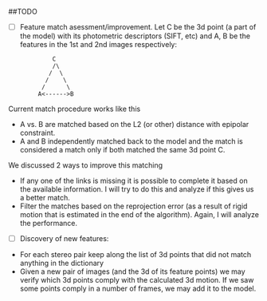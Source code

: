 ##TODO

- [ ] Feature match asessment/improvement.  Let C be the 3d point (a part of the model) with its photometric descriptors (SIFT, etc) and A, B be the features in the 1st and 2nd images respectively:
  ```
           C
           /\
          /  \
         /    \
        /      \
       A<------>B
  ```
Current match procedure works like this
* A vs. B are matched based on the L2 (or other) distance with epipolar constraint.
* A and B independently matched back to the model and the match is considered a match only if both matched the same 3d point C.

We discussed 2 ways to improve this matching
* If any one of the links is missing it is possible to complete it based on the available information.  I will try to do this and analyze if this gives us a better match.
* Filter the matches based on the reprojection error (as a result of rigid motion that is estimated in the end of the algorithm).  Again, I will analyze the performance.


- [ ] Discovery of new features:
- For each stereo pair keep along the list of 3d points that did not match anything in the dictionary
- Given a new pair of images (and the 3d of its feature points) we may verify which 3d points comply with the calculated 3d motion.  If we saw some points comply in a number of frames, we may add it to the model.
